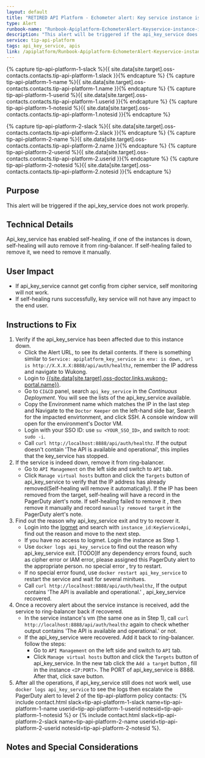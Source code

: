 ```yaml
---
layout: default
title: "RETIRED API Platform - Echometer alert: Key service instance is down"
type: Alert
runbook-name: "Runbook-Apiplatform-EchometerAlert-Keyservice-instance-is-down"
description: "This alert will be triggered if the api_key_service does not work properly."
service: tip-api-platform
tags: api_key_service, apis
link: /apiplatform/Runbook-Apiplatform-EchometerAlert-Keyservice-instance-is-down.html
---
```

{% capture tip-api-platform-1-slack %}{{ site.data[site.target].oss-contacts.contacts.tip-api-platform-1.slack }}{% endcapture %}
{% capture tip-api-platform-1-name %}{{ site.data[site.target].oss-contacts.contacts.tip-api-platform-1.name }}{% endcapture %}
{% capture tip-api-platform-1-userid %}{{ site.data[site.target].oss-contacts.contacts.tip-api-platform-1.userid }}{% endcapture %}
{% capture tip-api-platform-1-notesid %}{{ site.data[site.target].oss-contacts.contacts.tip-api-platform-1.notesid }}{% endcapture %}

{% capture tip-api-platform-2-slack %}{{ site.data[site.target].oss-contacts.contacts.tip-api-platform-2.slack }}{% endcapture %}
{% capture tip-api-platform-2-name %}{{ site.data[site.target].oss-contacts.contacts.tip-api-platform-2.name }}{% endcapture %}
{% capture tip-api-platform-2-userid %}{{ site.data[site.target].oss-contacts.contacts.tip-api-platform-2.userid }}{% endcapture %}
{% capture tip-api-platform-2-notesid %}{{ site.data[site.target].oss-contacts.contacts.tip-api-platform-2.notesid }}{% endcapture %}

## Purpose
This alert will be triggered if the api_key_service does not work properly.

## Technical Details
Api_key_service has enabled self-healing, if one of the instances is down, self-healing will auto remove it from ring-balancer. If self-healing failed to remove it, we need to remove it manually.

## User Impact
- If api_key_service cannot get config from cipher service, self monitoring will not work.
- If self-healing runs successfully, key service will not have any impact to the end user.

## Instructions to Fix
1. Verify if the api_key_service has been affected due to this instance down.
    * Click the Alert URL, to see its detail contents. If there is something similar to `Service: apiplatform_key_service in env: is down, url is http://X.X.X.X:8888/api/auth/healthz`, remember the IP address and navigate to Wukong.
    * Login to [{{site.data[site.target].oss-doctor.links.wukong-portal.name}}]({{site.data[site.target].oss-doctor.links.wukong-portal.link}}).
    * Go to `CI&CD` panel, search `api_key_service` in the _Continuous Deployment_. You will see the lists of the api_key_service available.
    * Copy the Environment name which matches the IP in the last step and Navigate to the `Doctor Keeper` on the left-hand side bar, Search for the impacted envirtonment, and click SSH. A console window will open for the environment's Doctor VM.
    * Login with your SSO ID: use `su <YOUR_SSO_ID>`, and switch to root: `sudo -i`.
    * Call `curl http://localhost:8888/api/auth/healthz`. If the output doesn't contain 'The API is available and operational', this implies that the key_service has stopped.
2. If the service is indeed down, remove it from ring-balancer.
    * Go to `API Management` on the left side and switch to `API` tab.
    * Click `Manage virtual hosts` button and click the `Targets` button of api_key_service to verify that the IP address has already removed(Self-healing will remove it automatically). If the IP has been removed from the target, self-healing will have a record in the PagerDuty alert's note. If self-healing failed to remove it , then remove it manually and record `manually removed target` in the PagerDuty alert's note.
3. Find out the reason why api_key_service exit and try to recover it.
    * Login into the [logmet]({{site.data[site.target].oss-doctor.links.logmet.link}}) and search with `instance_id:KeyServiceApi`, find out the reason and move to the next step.
    * If you have no access to logmet. Login the instance as Step 1.
    * Use `docker logs api_key_service` to find out the reason why api_key_service exit. [TODO]If any dependency errors found, such as cipher error or IAM error, please assigned this PagerDuty alert to the appropriate person.
    no special error , try to restart.
    * If no special error found, use `docker restart api_key_service` to restart the service and wait for several minitues.
    * Call `curl http://localhost:8888/api/auth/healthz`, If the output contains 'The API is available and operational.' , api_key_service recovered.
4. Once a recovery alert about the service instance is received, add the service to ring-balancer back if recovered.
    - In the service instance's vm (the same one as in Step 1), call `curl http://localhost:8888/api/auth/healthz` again to check whether output contains 'The API is available and operational.' or not.
    - If the api_key_service were recovered. Add it back to ring-balancer. follow the steps:
        * Go to `API Management` on the left side and switch to `API` tab.
        * Click `Manage virtual hosts` button and click the `Targets` button of api_key_service. In the new tab click the `Add a target` button , fill in the instance `<IP:PORT>`. The PORT of api_key_service is 8888. After that, click save button.
5. After all the operations, if api_key_service still does not work well, use `docker logs api_key_service` to see the logs then escalate the PagerDuty alert to level 2 of the tip-api-platform policy contacts: {% include contact.html slack=tip-api-platform-1-slack name=tip-api-platform-1-name userid=tip-api-platform-1-userid notesid=tip-api-platform-1-notesid %} or {% include contact.html slack=tip-api-platform-2-slack name=tip-api-platform-2-name userid=tip-api-platform-2-userid notesid=tip-api-platform-2-notesid %}.

## Notes and Special Considerations

